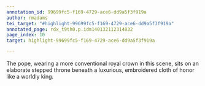 ```yaml
---
annotation_id: 99699fc5-f169-4729-ace6-dd9a5f3f919a
author: rmadams
tei_target: "#highlight-99699fc5-f169-4729-ace6-dd9a5f3f919a"
annotated_page: rdx_t9th0.p.idm140132112314832
page_index: 10
target: highlight-99699fc5-f169-4729-ace6-dd9a5f3f919a

---
```

The pope, wearing a more conventional royal crown in this scene, sits on an elaborate stepped throne beneath a luxurious, embroidered cloth of honor like a worldly king.  